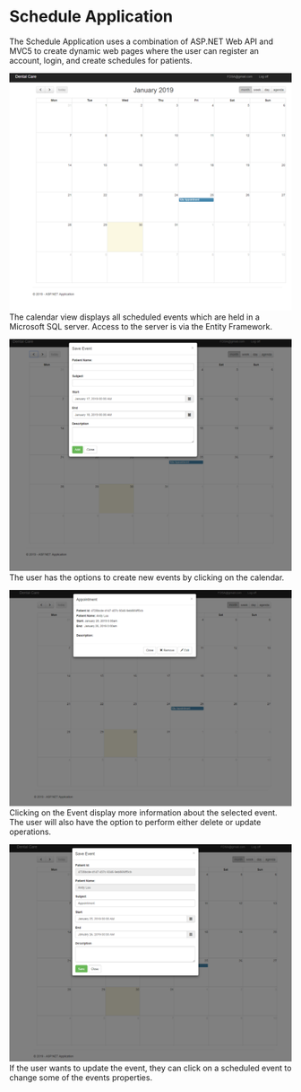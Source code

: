 # Schedule Application
The Schedule Application uses a combination of ASP.NET Web API and MVC5 to create dynamic web pages where the user can register an account, login, and create schedules for patients.

![Calendar](/images/Calendar.PNG)
The calendar view displays all scheduled events which are held in a Microsoft SQL server. Access to the server is via the Entity Framework.

![Create](/images/CreateOperation.PNG)
The user has the options to create new events by clicking on the calendar. 

![View](/images/ViewEventInfo.PNG)
Clicking on the Event display more information about the selected event. The user will also have the option to perform either delete or update operations.

![Update](/images/UpdateOperation.PNG)
If the user wants to update the event, they can click on a scheduled event to change some of the events properties.
